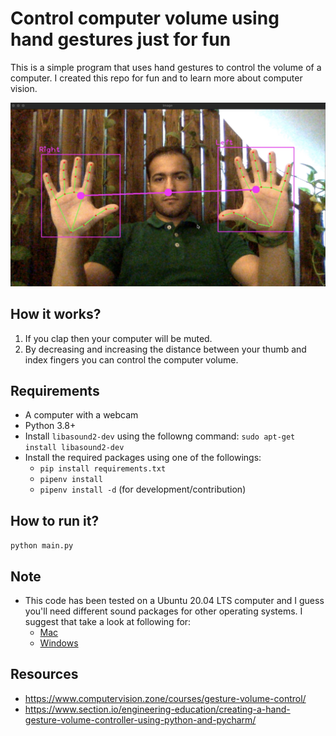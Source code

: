 # Control computer volume using hand gestures just for fun

This is a simple program that uses hand gestures to control the volume of a computer. I created this repo for fun and to learn more about computer vision.

 ![handtracker screenshot](/assets/handtracker.jpg)

## How it works?

1. If you clap then your computer will be muted.
2. By decreasing and increasing the distance between your thumb and index fingers you can control the computer volume.

## Requirements

* A computer with a webcam
* Python 3.8+
* Install `libasound2-dev` using the followng command:
```sudo apt-get install libasound2-dev```
* Install the required packages using one of the followings:
  * `pip install requirements.txt`
  * `pipenv install`
  * `pipenv install -d` (for development/contribution)

## How to run it?

`python main.py`

## Note

* This code has been tested on a Ubuntu 20.04 LTS computer and I guess you'll need different sound packages for other operating systems. I suggest that take a look at following for:
  * [Mac](https://stackoverflow.com/a/45772468/5326238)
  * [Windows](https://techoverflow.net/2020/04/04/how-to-set-windows-audio-volume-using-python/)

## Resources

* https://www.computervision.zone/courses/gesture-volume-control/
* https://www.section.io/engineering-education/creating-a-hand-gesture-volume-controller-using-python-and-pycharm/
